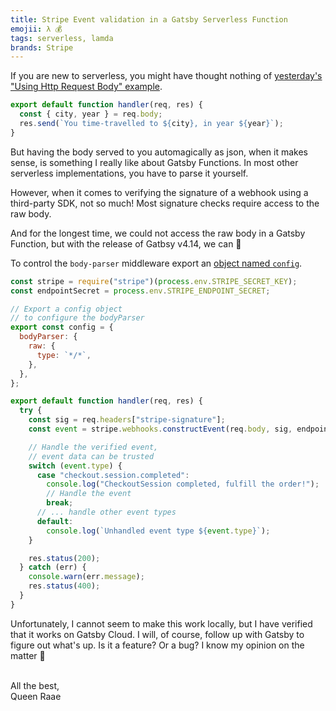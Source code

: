```yaml
---
title: Stripe Event validation in a Gatsby Serverless Function
emojii: λ 💰
tags: serverless, lamda
brands: Stripe
---
```


If you are new to serverless, you might have thought nothing of [yesterday's "Using Http Request Body" example](/emails/2022-05-18-dynamic-serverless/).

```js
export default function handler(req, res) {
  const { city, year } = req.body;
  res.send(`You time-travelled to ${city}, in year ${year}`);
}
```

But having the body served to you automagically as json, when it makes sense, is something I really like about Gatsby Functions. In most other serverless implementations, you have to parse it yourself.

However, when it comes to verifying the signature of a webhook using a third-party SDK, not so much! Most signature checks require access to the raw body.

And for the longest time, we could not access the raw body in a Gatsby Function, but with the release of Gatbsy v4.14, we can 🎉

To control the `body-parser` middleware export an [object named `config`](https://www.gatsbyjs.com/docs/reference/functions/middleware-and-helpers/#accessing-body-as-a-buffer).

```js
const stripe = require("stripe")(process.env.STRIPE_SECRET_KEY);
const endpointSecret = process.env.STRIPE_ENDPOINT_SECRET;

// Export a config object
// to configure the bodyParser
export const config = {
  bodyParser: {
    raw: {
      type: `*/*`,
    },
  },
};

export default function handler(req, res) {
  try {
    const sig = req.headers["stripe-signature"];
    const event = stripe.webhooks.constructEvent(req.body, sig, endpointSecret);

    // Handle the verified event,
    // event data can be trusted
    switch (event.type) {
      case "checkout.session.completed":
        console.log("CheckoutSession completed, fulfill the order!");
        // Handle the event
        break;
      // ... handle other event types
      default:
        console.log(`Unhandled event type ${event.type}`);
    }

    res.status(200);
  } catch (err) {
    console.warn(err.message);
    res.status(400);
  }
}
```

Unfortunately, I cannot seem to make this work locally, but I have verified that it works on Gatsby Cloud. I will, of course, follow up with Gatsby to figure out what's up. Is it a feature? Or a bug? I know my opinion on the matter 😬

&nbsp;  
All the best,  
Queen Raae
